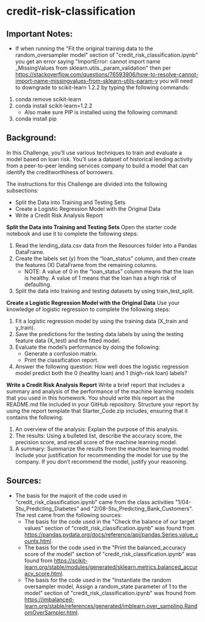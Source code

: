 # credit-risk-classification
## **Important Notes:**
- If when running the "Fit the original training data to the random_oversampler model" section of "credit_risk_classification.ipynb" you get an error saying "ImportError: cannot import name _MissingValues from sklearn.utils._param_validation" then per https://stackoverflow.com/questions/76593906/how-to-resolve-cannot-import-name-missingvalues-from-sklearn-utils-param-v you will need to downgrade to scikit-learn 1.2.2 by typing the following commands:
1. conda remove scikit-learn
2. conda install scikit-learn=1.2.2
    - Also make sure PIP is installed using the following command:
1. conda install pip

## **Background:**
In this Challenge, you’ll use various techniques to train and evaluate a model based on loan risk. You’ll use a dataset of historical lending activity from a peer-to-peer lending services company to build a model that can identify the creditworthiness of borrowers.

The instructions for this Challenge are divided into the following subsections:
- Split the Data into Training and Testing Sets
- Create a Logistic Regression Model with the Original Data
- Write a Credit Risk Analysis Report

**Split the Data into Training and Testing Sets**
Open the starter code notebook and use it to complete the following steps:
1. Read the lending_data.csv data from the Resources folder into a Pandas DataFrame.
2. Create the labels set (y) from the “loan_status” column, and then create the features (X) DataFrame from the remaining columns.
    - NOTE: A value of 0 in the “loan_status” column means that the loan is healthy. A value of 1 means that the loan has a high risk of defaulting.
3. Split the data into training and testing datasets by using train_test_split.

**Create a Logistic Regression Model with the Original Data**
Use your knowledge of logistic regression to complete the following steps:
1. Fit a logistic regression model by using the training data (X_train and y_train).
2. Save the predictions for the testing data labels by using the testing feature data (X_test) and the fitted model.
3. Evaluate the model’s performance by doing the following:
    - Generate a confusion matrix.
    - Print the classification report.
4. Answer the following question: How well does the logistic regression model predict both the 0 (healthy loan) and 1 (high-risk loan) labels?

**Write a Credit Risk Analysis Report**
Write a brief report that includes a summary and analysis of the performance of the machine learning models that you used in this homework. You should write this report as the README.md file included in your GitHub repository. Structure your report by using the report template that Starter_Code.zip includes, ensuring that it contains the following:
1. An overview of the analysis: Explain the purpose of this analysis.
2. The results: Using a bulleted list, describe the accuracy score, the precision score, and recall score of the machine learning model.
3. A summary: Summarize the results from the machine learning model. Include your justification for recommending the model for use by the company. If you don’t recommend the model, justify your reasoning.

## **Sources:**
- The basis for the majorit of the code used in "credit_risk_classification.ipynb" came from the class activities "1/04-Stu_Predicting_Diabetes" and "2/08-Stu_Predicting_Bank_Customers". The rest came from the following sources:
    - The basis for the code used in the "Check the balance of our target values" section of "credit_risk_classification.ipynb" was found from https://pandas.pydata.org/docs/reference/api/pandas.Series.value_counts.html.
    - The basis for the code used in the "Print the balanced_accuracy score of the model" section of  "credit_risk_classification.ipynb" was found from https://scikit-learn.org/stable/modules/generated/sklearn.metrics.balanced_accuracy_score.html.
    - The basis for the code used in the "Instantiate the random oversampler model, Assign a random_state parameter of 1 to the model" section of "credit_risk_classification.ipynb" was fround from https://imbalanced-learn.org/stable/references/generated/imblearn.over_sampling.RandomOverSampler.html.